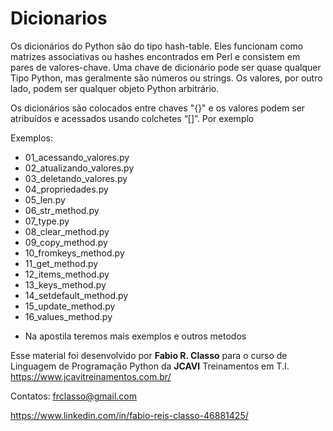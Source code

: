 Dicionarios
=====================

Os dicionários do Python são do tipo hash-table. Eles funcionam como matrizes associativas
ou hashes encontrados em Perl e consistem em pares de valores-chave.
Uma chave de dicionário pode ser quase qualquer Tipo Python, mas geralmente são números
ou strings. Os valores, por outro lado, podem ser qualquer objeto Python arbitrário.

Os dicionários são colocados entre chaves "{}" e os valores podem ser atribuídos e acessados
usando colchetes “[]”. Por exemplo

Exemplos:
- 01_acessando_valores.py
- 02_atualizando_valores.py
- 03_deletando_valores.py
- 04_propriedades.py
- 05_len.py
- 06_str_method.py
- 07_type.py
- 08_clear_method.py
- 09_copy_method.py
- 10_fromkeys_method.py
- 11_get_method.py
- 12_items_method.py
- 13_keys_method.py
- 14_setdefault_method.py
- 15_update_method.py
- 16_values_method.py

* Na apostila teremos mais exemplos e outros metodos


Esse material foi desenvolvido por **Fabio R. Classo** para o curso de Linguagem de
Programação Python da **JCAVI** Treinamentos em T.I.
https://www.jcavitreinamentos.com.br/

Contatos: frclasso@gmail.com

https://www.linkedin.com/in/fabio-reis-classo-46881425/